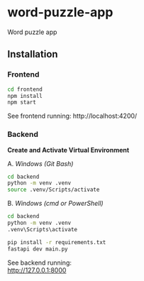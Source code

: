 # word-puzzle-app
Word puzzle app

## Installation

### Frontend  
```bash
cd frontend
npm install
npm start
```
See frontend running:
http://localhost:4200/


### Backend

**Create and Activate Virtual Environment**

A. *Windows (Git Bash)*
```bash
cd backend
python -m venv .venv
source .venv/Scripts/activate
```

B. *Windows (cmd or PowerShell)*
```bash
cd backend
python -m venv .venv
.venv\Scripts\activate
```

```bash
pip install -r requirements.txt
fastapi dev main.py
```
See backend running:  
http://127.0.0.1:8000 
